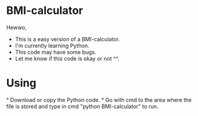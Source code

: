 # BMI-calculator

Hewwo,

- This is a easy version of a BMI-calculator.
- I'm currently learning Python.
- This code may have some bugs.
- Let me know if this code is okay or not ^^.

# Using

° Download or copy the Python code.
° Go with cmd to the area where the file is stored and type in cmd "python BMI-calculator" to run.
